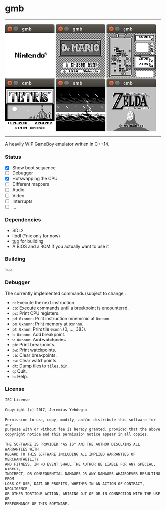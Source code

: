 # gmb
---
![boot sequence](docs/logo.png)
![Dr. Mario](docs/drmario.png)
![Dr. Mario](docs/drmario2.png)
![Tetris](docs/tetris.png)
![Link's Awakening](docs/zelda.png)
![Link's Awakening](docs/zelda2.png)

---
A heavily WIP GameBoy emulator written in C++14.

### Status

 - [x] Show boot sequence
 - [ ] Debugger
 - [x] Hotswapping the CPU
 - [ ] Different mappers
 - [ ] Audio
 - [ ] Video
 - [ ] Interrupts
 - [ ] ...

### Dependencies

  * SDL2
  * libdl (\*nix only for now)
  * [tup](http://gittup.org/tup/) for building
  * A BIOS and a ROM if you actually want to use it

### Building

	tup

### Debugger

The currently implemented commands (subject to change):

 - `n`: Execute the next instruction.
 - `co`: Execute commands until a breakpoint is encountered.
 - `pc`: Print CPU registers.
 - `pd 0xnnnn`: Print instruction mnemonic at `0xnnnn`.
 - `pm 0xnnnn`: Print memory at `0xnnnn`.
 - `pt 0xnnn`: Print tile `0xnnn` (0, ..., 383).
 - `b 0xnnnn`: Add breakpoint.
 - `w 0xnnnn`: Add watchpoint.
 - `pb`: Print breakpoints.
 - `pw`: Print watchpoints.
 - `cb`: Clear breakpoints.
 - `cw`: Clear watchpoints.
 - `dt`: Dump tiles to `tiles.bin`.
 - `q`: Quit.
 - `h`: Help.

### License

```
ISC License

Copyright (c) 2017, Jeremias Yehdegho

Permission to use, copy, modify, and/or distribute this software for any
purpose with or without fee is hereby granted, provided that the above
copyright notice and this permission notice appear in all copies.

THE SOFTWARE IS PROVIDED "AS IS" AND THE AUTHOR DISCLAIMS ALL WARRANTIES WITH
REGARD TO THIS SOFTWARE INCLUDING ALL IMPLIED WARRANTIES OF MERCHANTABILITY
AND FITNESS. IN NO EVENT SHALL THE AUTHOR BE LIABLE FOR ANY SPECIAL, DIRECT,
INDIRECT, OR CONSEQUENTIAL DAMAGES OR ANY DAMAGES WHATSOEVER RESULTING FROM
LOSS OF USE, DATA OR PROFITS, WHETHER IN AN ACTION OF CONTRACT, NEGLIGENCE
OR OTHER TORTIOUS ACTION, ARISING OUT OF OR IN CONNECTION WITH THE USE OR
PERFORMANCE OF THIS SOFTWARE.
```
